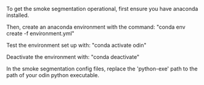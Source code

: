 To get the smoke segmentation operational, first ensure you have anaconda installed. 

Then, create an anaconda environment with the command: "conda env create -f environment.yml"

Test the environment set up with: "conda activate odin"

Deactivate the environment with: "conda deactivate"

In the smoke segmentation config files, replace the 'python-exe' path to the path of your odin python executable. 
